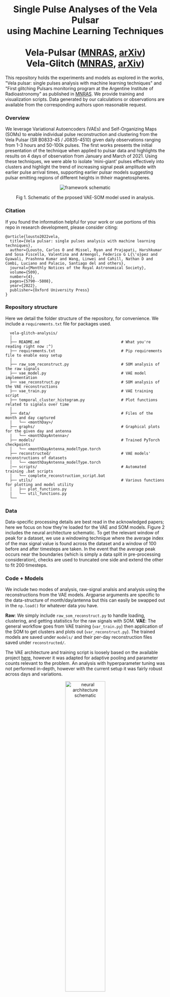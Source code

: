 <h1 align='center'>Single Pulse Analyses of the Vela Pulsar <br> using Machine Learning Techniques<br><br>
   Vela-Pulsar (<a href='https://academic.oup.com/mnras/article-abstract/509/4/5790/6433657'>MNRAS</a>, <a href='https://arxiv.org/abs/2108.13462'>arXiv</a>)<br>
   Vela-Glitch (<a href=''>MNRAS</a>, <a href='https://arxiv.org/abs/2210.03770'>arXiv</a>)</h2>
   
   
   
<p>This repository holds the experiments and models as explored in the works, "Vela pulsar: single pulses analysis with machine learning techniques" and "First glitching Pulsars monitoring program at the Argentine Institute of Radioastronomy" as published in <a href="https://academic.oup.com/mnras">MNRAS</a>. We provide training and visualization scripts. Data generated by our calculations or observations are available from the corresponding authors upon reasonable request.</p>

### Overview

We leverage Variational Autoencoders (VAEs) and Self-Organizing Maps (SOMs) to enable individual pulse reconstruction and clustering from the Vela Pulsar (SR B0833-45 / J0835-4510) given daily observations ranging from 1-3 hours and 50-100k pulses. The first works presents the initial presentation of the technique when applied to pulsar data and highlights the results on 4 days of observation from January and March of 2021. Using these techniques, we were able to isolate 'mini-giant' pulses effectively  into clusters and highlight the trend of increasing signal peak amplitude with earlier pulse arrival times, supporting earlier pulsar models suggesting pulsar emitting regions of different heights in thheir magnetospheres.

<p align='center'><img src="https://user-images.githubusercontent.com/32918812/182661125-c86a6805-7bf8-4b53-8f1c-6488a6b103a9.png" alt="framework schematic" )/></p>
<p align='center'>Fig 1. Schematic of the prposed VAE-SOM model used in analysis.</p>

### Citation
If you found the information helpful for your work or use portions of this repo in research development, please consider citing:
```
@article{lousto2022vela,
  title={Vela pulsar: single pulses analysis with machine learning techniques},
  author={Lousto, Carlos O and Missel, Ryan and Prajapati, Harshkumar and Sosa Fiscella, Valentina and Armengol, Federico G L{\'o}pez and Gyawali, Prashnna Kumar and Wang, Linwei and Cahill, Nathan D and Combi, Luciano and Palacio, Santiago del and others},
  journal={Monthly Notices of the Royal Astronomical Society},
  volume={509},
  number={4},
  pages={5790--5808},
  year={2022},
  publisher={Oxford University Press}
}
```


### Repository structure

Here we detail the folder structure of the repository, for convenience. We include a <code>requirements.txt</code> file for packages used.
```
  vela-glitch-analysis/
  │
  ├── README.md                                    # What you're reading right now :^)
  ├── requirements.txt                             # Pip requirements file to enable easy setup
  |
  ├── raw_som_reconstruct.py                       # SOM analysis of the raw signals
  ├── vae_model.py                                 # VAE model implementation
  ├── vae_reconstruct.py                           # SOM analysis of the VAE reconstructions
  ├── vae_train.py                                 # VAE training script
  ├── temporal_cluster_histogram.py                # Plot functions related to signals over time
  |
  ├── data/                                        # Files of the month and day captured
  |   └── <monthDay>/                              
  ├── graphs/                                      # Graphical plots for the given day and antenna
  |   └── <monthDayAntenna>/                       
  ├── models/                                      # Trained PyTorch checkpoints
  │   └── <monthDayAntenna_modelType.torch         
  ├── reconstructed/                               # VAE models' reconstructions of datasets
  │   └── <monthDayAntenna_modelType.torch         
  |── scripts/                                     # Automated training .bat scripts
  │   └── complete_reconstruction_script.bat       
  ├── utils/                                       # Various functions for plotting and model utility
  │   ├── plot_functions.py                        
  |   └── util_functions.py                  
  └──
```

### Data

Data-specific processing details are best read in the acknowledged papers; here we focus on how they're loaded for the VAE and SOM models. Figure 2 includes the neural architecture schematic. To get the relevant window of peak for a dataset, we use a windowing technique where the average index of the max signal value is found across the dataset and a window of 100 before and after timesteps are taken. In the event that the average peak occurs near the boundaries (which is simply a data split in pre-processing consideration), checks are used to truncated one side and extend the other to fit 200 timesteps. 

### Code + Models

We include two modes of analysis, raw-signal analsis and analysis using the reconstructions from the VAE models. Argparse arguments are specific to the data-structure of month/day/antenna but this can easily be swapped out in the <code>np.load()</code> for whatever data you have.

<b>Raw</b>: We simply include <code>raw_som_reconstruct.py</code> to handle loading, clustering, and getting statistics for the raw signals with SOM. 
<b>VAE</b>: The general workflow goes from VAE training (<code>var_train.py</code>) then application of the SOM to get clusters and plots out (<code>var_reconstruct.py</code>). The trained models are saved under <code>models/</code> and their per-day reconstruction files saved under <code>reconstructed/</code>.

The VAE architecture and training script is loosely based on the available project <a href="https://github.com/sksq96/pytorch-vae/blob/master/vae-cnn.ipynb">here</a>, however it was adapted for adaptive pooling and parameter counts relevant to the problem. An analysis with hyperparameter tuning was not performed in-depth, however with the current setup it was fairly robust across days and variations.

<p align='center'><img width="50%" height="50%"  src="https://user-images.githubusercontent.com/32918812/193403514-d912dc2a-a305-4202-ae16-656ce48f24c9.png" alt="neural architecture schematic" )/></p>
<p align='center'>Fig 2. Schematic of the neural network data-input and layer-specific architectures.</p>

### Visualizations

We provide many visualizations with respect to the VAE reconstruction and the SOM clustering analysis, as well as text statistics. An example analysis is provided within <code>graphs/</code>. It is broken down first by dataset, then by raw/vae signals used, and finally the SOM shape considered for analysis. Figure 3 shows an example of one of the visualizations provided.

<p align='center'><img src="https://user-images.githubusercontent.com/32918812/193405956-58843c8c-c05f-4fe4-8086-989fc4ed46d7.png" alt="clustering example" )/></p>
<p align='center'>Fig 3. Example of a 6-cluster SOM on the July 19th dataset.</p>
